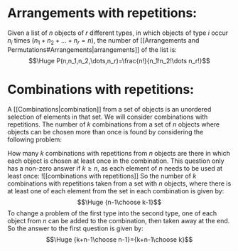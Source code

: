 
# Arrangements with repetitions:

Given a list of $n$ objects of $r$ different types, in which objects of type $i$ occur $n_i$ times ($n_1+n_2+\dots+n_r=n$), the number of [[Arrangements and Permutations#Arrangements|arrangements]] of the list is:
$$\Huge P(n,n_1,n_2,\dots,n_r)=\frac{n!}{n_1!n_2!\dots n_r!}$$

# Combinations with repetitions:

A [[Combinations|combination]] from a set of objects is an unordered selection of elements in that set. We will consider combinations with repetitions. The number of $k$ combinations from a set of $n$ objects where objects can be chosen more than once is found by considering the following problem:

How many $k$ combinations with repetitions from $n$ objects are there in which each object is chosen at least once in the combination. This question only has a non-zero answer if $k\geq n$, as each element of $n$ needs to be used at least once:
![[combinations with repetitions]]
So the number of $k$ combinations with repetitions taken from a set with $n$ objects, where there is at least one of each element from the set in each combination is given by:$$\Huge {n-1\choose k-1}$$
To change a problem of the first type into the second type, one of each object from $n$ can be added to the combination, then taken away at the end. So the answer to the first question is given by:$$\Huge {k+n-1\choose n-1}={k+n-1\choose k}$$